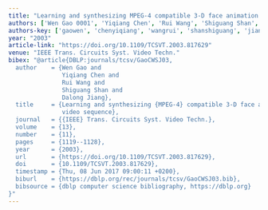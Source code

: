 ```yaml
---
title: "Learning and synthesizing MPEG-4 compatible 3-D face animation from video sequence"
authors: ['Wen Gao 0001', 'Yiqiang Chen', 'Rui Wang', 'Shiguang Shan', 'Dalong Jiang']
authors-key: ['gaowen', 'chenyiqiang', 'wangrui', 'shanshiguang', 'jiangdalong']
year: "2003"
article-link: "https://doi.org/10.1109/TCSVT.2003.817629"
venue: "IEEE Trans. Circuits Syst. Video Techn."
bibex: "@article{DBLP:journals/tcsv/GaoCWSJ03,
  author    = {Wen Gao and
               Yiqiang Chen and
               Rui Wang and
               Shiguang Shan and
               Dalong Jiang},
  title     = {Learning and synthesizing {MPEG-4} compatible 3-D face animation from
               video sequence},
  journal   = {{IEEE} Trans. Circuits Syst. Video Techn.},
  volume    = {13},
  number    = {11},
  pages     = {1119--1128},
  year      = {2003},
  url       = {https://doi.org/10.1109/TCSVT.2003.817629},
  doi       = {10.1109/TCSVT.2003.817629},
  timestamp = {Thu, 08 Jun 2017 09:00:11 +0200},
  biburl    = {https://dblp.org/rec/journals/tcsv/GaoCWSJ03.bib},
  bibsource = {dblp computer science bibliography, https://dblp.org}
}"
---
```

